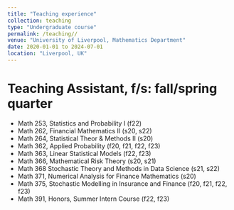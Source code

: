 ```yaml
---
title: "Teaching experience"
collection: teaching
type: "Undergraduate course"
permalink: /teaching//
venue: "University of Liverpool, Mathematics Department"
date: 2020-01-01 to 2024-07-01
location: "Liverpool, UK"
---
```

Teaching Assistant, f/s: fall/spring quarter 
======
* Math 253, Statistics and Probability I (f22)
* Math 262, Financial Mathematics II (s20, s22)
* Math 264, Statistical Theor & Methods II (s20)
* Math 362, Applied Probability (f20, f21, f22, f23)
* Math 363, Linear Statistical Models (f22, f23)
* Math 366, Mathematical Risk Theory (s20, s21)
* Math 368 Stochastic Theory and Methods in Data Science (s21, s22)
* Math 371, Numerical Analysis for Finance Mathematics (s20)
* Math 375, Stochastic Modelling in Insurance and Finance (f20, f21, f22, f23)
* Math 391, Honors, Summer Intern Course (f22, f23)
